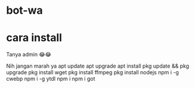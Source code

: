 # bot-wa
# cara install
Tanya admin 
😂😂









Nih jangan marah ya
apt update
apt upgrade
apt install
pkg update && pkg upgrade
pkg install wget
pkg install ffmpeg
pkg install nodejs
npm i -g cwebp
npm i -g ytdl 
npm i
npm i got

